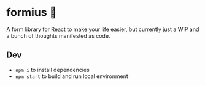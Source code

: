 # formius 📝
A form library for React to make your life easier, but currently just a WIP and a bunch of thoughts manifested as code.

## Dev
- `npm i` to install dependencies
- `npm start` to build and run local environment
